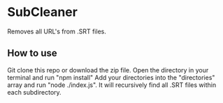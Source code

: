 # SubCleaner

Removes all URL's from .SRT files.

## How to use
Git clone this repo or download the zip file. 
Open the directory in your terminal and run "npm install"
Add your directories into the "directories" array and run "node ./index.js".
It will recursively find all .SRT files within each subdirectory. 
